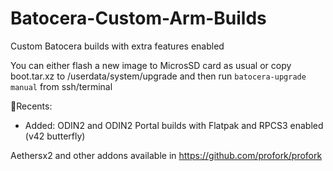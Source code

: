 # Batocera-Custom-Arm-Builds
Custom Batocera builds with extra features enabled

You can either flash a new image to MicrosSD card as usual or copy boot.tar.xz to /userdata/system/upgrade and then run `batocera-upgrade manual` from ssh/terminal

🚀Recents:
* Added: ODIN2 and ODIN2 Portal builds with Flatpak and RPCS3 enabled (v42 butterfly)

Aethersx2 and other addons available in https://github.com/profork/profork
